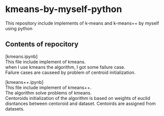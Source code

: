 # kmeans-by-myself-python
This repository include implements of k-means and k-means++ by myself using python 

## Contents of repocitory
[kmeans.ipynb]  
This file include implement of kmeans.  
when I use kmeans the algorithm, I got some failure case.  
Failure cases are causeed by problem of centroid initialization.  
                
[kmeans++.ipynb]  
This file include implement of kmeans++.  
The algorithm solve problems of kmeans.  
Centoroids initialization of the algorithm is based on weights of euclid disntances between centoroid and dataset.
Centoirds are assigned from datasets.
